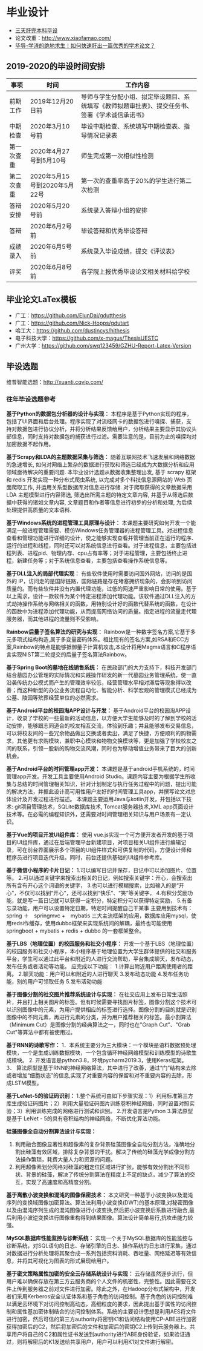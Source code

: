 # 毕业设计
- [三天肝完本科毕设](https://www.zhihu.com/question/318584992/answer/1162407522)
- 论文改重：http://www.xiaofamao.com/
- [毕导-学渣的绝地求生！如何快速肝出一篇优秀的学术论文？](https://www.bilibili.com/video/BV1Sg4y1q79G)

## 2019-2020的毕设时间安排
<table>
<thead>
  <th>事项</th>
  <th>时间</th>
  <th>工作内容</th>
</thead>
<tbody>
  <tr>
    <td>前期工作</td>
    <td>2019年12月20日前</td>
    <td>导师与学生分配小组、拟定毕设题目、系统填写《教师拟题审批表》、提交任务书、签署《学术诚信承诺书》</td>
  </tr>
  <tr>
    <td>中期检查</td>
    <td>2020年3月10号前</td>
    <td>毕设中期检查、系统填写中期检查表、指导情况记录表</td>
  </tr>
  <tr>
    <td>第一次查重</td>
    <td>2020年4月27号到5月10号</td>
    <td>师生完成第一次相似性检测</td>
  </tr>
  <tr>
    <td>第二次查重</td>
    <td>2020年5月15号到2020年5月22号</td>
    <td>第一次的查重率高于20%的学生进行第二次检测</td>
  </tr>
  <tr>
    <td>答辩安排</td>
    <td>2020年5月20号前</td>
    <td>系统录入答辩小组的安排</td>
  </tr>
  <tr>
    <td>答辩</td>
    <td>2020年6月2号前</td>
    <td>毕设答辩和优秀毕设答辩</td>
  </tr>
  <tr>
    <td>成绩录入</td>
    <td>2020年6月5号前</td>
    <td>系统录入毕设成绩，提交《评议表》</td>
  </tr>
  <tr>
    <td>评奖</td>
    <td>2020年6月8号前</td>
    <td>各学院上报优秀毕设论文相关材料给学校</td>
  </tr>
</tbody>
</table>

## 毕业论文LaTex模板
- 广工：https://github.com/ElunDai/gdutthesis
- 广工：https://github.com/Nick-Hopps/gdutart
- 哈工大：https://github.com/dustincys/hithesis
- 电子科技大学：https://github.com/x-magus/ThesisUESTC
- 广州大学：https://github.com/swq123459/GZHU-Report-Latex-Version

## 毕设选题
维普智能选题：http://xuanti.cqvip.com/

### 往年毕设选题参考
**基于Python的数据包分析器的设计与实现：**
本程序是基于Python实现的程序，包括了UI界面和后台处理。程序实现了对流经网卡的数据包进行嗅探、捕获，支持对数据包进行协议分析，并将分析结果反馈给用户，分析结果主要显示其协议头部信息，同时支持对数据包的捕获进行过滤。需要注意的是，目前为止的嗅探均对加密数据不起作用。

**基于Scrapy和LDA的主题数据采集与筛选：**
随着互联网技术飞速发展和网络数据的急速增长, 如何对网络上繁杂的数据进行获取和筛选已经成为大数据分析和应用领域亟待解决的重要问题. 本毕业设计选题从数据收集整理出发, 基于 scrapy 框架和 redis 开发实现一种分布式爬虫系统, 以完成对多个科技信息源网站的 Web 页面爬取工作, 并运用关系型数据库对信息进行存储. 对于爬取获得的文章数据采用 LDA 主题模型进行内容筛选, 筛选出所需主题的特定文章内容, 并基于从筛选后数据中获得的诸如文章内容, 文章题目和作者等信息进行初步的分析和处理, 为后续处理提供高质量的文本语料.

**基于Windows系统的进程管理工具原理与设计：**
本课题主要研究如何开发一个能满足一般进程管理需要、模仿Windows任务管理器的进程管理工具。对进程信息查看和管理功能进行详细的设计，使之能够实现查看并管理当前正在运行的程序、运行的进程和线程，同时还可以对系统信息进行查看。对于进程信息，主要包括进程列表、进程pid、物理内存、cpu占有率等；对于进程管理，主要包括终止进程，新建任务等；对于系统信息查看，主要包括查看操作系统信息等。

**基于DLL注入的局部代理实现：**
有些软件使用时需要访问国外网站，访问的是国外的 IP，访问走的是国际链路，国际链路是存在堵塞拥挤现象的，会影响到访问质量的。而有些软件并没有内置代理功能，过低的网速严重影响日常的使用。基于以上需求，设计一款软件为某个特定进程添加代理功能。该软件通过DLL注入的方式劫持操作系统与网络相关的函数，用特别设计好的函数代替系统的函数，在设计的函数中为进程添加代理功能，从而提高网络访问的质量。指定进程的流量走代理服务器，而其他进程的流量则不受影响。

**Rainbow后量子签名算法的研究与实现：**
Rainbow是一种数字签名方案,它基于多元多项式结构构造,属于多变量密码体系。相比现有的签名方案,如RSA和ECC方案,Rainbow的特点是能够抵御量子计算机攻击,本设计将用Magma语言和C程序语言实现NIST第二轮提交的后量子签名算法Rainbow。

**基于Spring Boot的墓地在线销售系统：**
在民政部门的大力支持下，科技开发部门结合墓园办公管理的实际情况和实践操作研发的新一代墓园业务管理系统，使一直沿袭传统办公模式而产生的管理效率较低，经营管理水平相对滞后等现象得以改善；而这种新型的办公业务流程自动化、智能分析、科学宏观的管理模式已经成为公墓、陵园等殡葬经营单位的必然需求。

**基于Android平台的校园淘APP设计与开发：**
基于Android平台的校园淘APP设计，收录了学校的一些最新的活动信息，以方便大学生能够及时的了解到学校的活动安排，能够跟志同道合的校友相互交流，体验到乐趣；并且能够发布交易信息，可以将校友间的一些冗余物品做出交换或者卖出，满足了快捷，方便顺利的购物需求，其他更有求购模块，兼职中心模块和物物交换模块等，更是加强了学校校友之间的联系，引领一股新的购物交流风潮，同时也为移动增值业务带来了巨大的创新机会。

**基于Android平台的时间管理app开发：**
本课题是基于android手机系统的，时间管理app开发。开发工具主要使用Android Studio。课题内容主要为根据学生所收集与总结的时间管理相关知识，针对计划制定与执行任务过程中的问题，提出可能的解决方法，并据此设计高可用性用户友好的时间管理工具app，并撰写论文对总体设计及开发过程进行描述。 本课题主要运用Java与kotlin开发，并包括以下技术: git项目管理技术，SQLite数据库技术, Tomcat服务器技术,XML app页面设计技术等。在必需的编程知识外，还需要对时间管理相关知识与用户场景有一定认识。

**基于Vue的项目开发UI组件库：**
使用 vue.js实现一个可方便开发者开发的基于项目的UI组件库，通过在后端管理平台新建项目，对项目相关UI组件进行编辑记录，可在前台界面展示多个项目的UI组件样式和可供复制的代码，方便设计师和程序员进行项目迭代升级。同时，前台还提供基础的UI组件参考库。

**基于微信小程序的卡片日记：**
1.可以编写日记并保存，日记中可以添加图片、位置等。 2.可以通过关键字来搜索出相关的日记，例如搜索关键字：开心，会搜索出所有含有开心这个词语的关键字， 3.也可以进行模糊搜索，比如输入的是“开心”，不仅可以找到“开心”，还可以找到“快乐”、“笑”等关键字， 4.有积分奖励功能，就是写一篇日记就可以获得一定积分，特定积分可以获得特定奖励， 5.有备忘录功能，用户可以设置特定日期，特定时间提醒自己干某事 主要用到技术有：spring ＋　springmvc +　mybatis 三大主流框架的应用，数据库应用mysql，使用redsi作缓存，使用dubbo框架来实现系统间的解耦，最终也可能使用springboot + mybatis + redis + dubbo 的一套框架整合。

**基于LBS（地理位置）的校园服务和社交小程序：**
开发一个基于LBS（地理位置）的校园服务和社交小程序，本小程序基于地理位置为大学生群体提供的社交和服务平台，学生可以通过此平台和附近的人进行交流帮助，平台集成聊天，发布动态，发布任务或者活动等功能。 应完成以下功能： 1.计算出附近用户距离使用者的距离。 2.聊天功能：用户可以和附近的人进行聊天 3.发布动态功能 4.发布任务功能，别的用户可领取任务 5.发布活动功能

**基于图像分割的社交图片推荐系统设计与实现：**
在社交应用上发布日常生活照片，并且打上相关图片的标签。但有时候需要寻找图片标签，图像分割这个技术可以识别图像中的元素，为用户提供相应的标签进行选择。图像分割的目的就是识别图像中的不同元素，再进行元素的分类，并为用户推荐相关的标签。最小割算法（Minimum Cut）是图像分割的经典算法之一，同时也在"Graph Cut"、"Grab Cut"等算法中都有被使用过。

**基于RNN的诗歌写作：**
1．本系统主要分为三大模块：一个模块是语料数据预处理模块，一个是生成训练数据模块，一个包含循环神经网络模型和训练模型的诗歌生成模块。 2. 开发语言是python3.8，环境pycharm2019.3，使用Keras框架。 3． 算法原型是基于RNN的神经网络算法，其中进行了改善，通过“门”结构来去除或者增加“细胞状态”的信息,实现了对重要内容的保留和对不重要内容的去除，形成LSTM模型。

**基于LeNet-5的验证码识别：**
1.整个系统可由如下步骤实现：1）利用标准第三方库生成验证码图片；2）利用大量验证码图片训练卷积神经网络，同时设置对照实验；3）利用训练完成的网络进行测试和识别。 2.开发语言是Python 3.算法原型是基于 LeNet - 5的具有卷积结构的神经网络，不断优化算法功能。

**硅藻图像全自动分割算法设计与实现：**
1. 利用融合图像显著性和超像素的复杂背景硅藻图像全自动分割方法，准确地分割出硅藻有效区域，排除复杂背景的干扰。解决了传统的硅藻光学成像分割方法操作繁琐，耗费大量人力和资源的问题。
2. 利用超像素划分网格对硅藻的粗定位区域进行扩张，能够有效分割出不同形状、背景的硅藻，解决了传统分割算法在精度上不足的缺点，减少了算法的交互，实现了高速度和高精度分割。

**基于离散小波变换和混沌的图像保密技术：**
本文研究一种基于小波变换以及混沌序列的变换域图像加密算法。算法法利用小波变换(DWT)的基本原理,对秘密图像以及由混沌序列生成的混沌图像进行小波变换,然后把小波变换后系数进行融合,最后利用小波逆变换进行图像重构得到结果图像。算法设计简单易行,抗攻击能力较强。

**MySQL数据库性能监控与诊断系统：**
实现一个关于MySQL数据库的性能监控与诊断系统，对SQL语句的日志、存储引擎的日志、操作系统的日志进行采集，通过对数据进行分析处理将其聚合成一系列包括资料消耗、吞吐量、网络延迟等有效信息，并将其可视化为图表的形式展现给用户。

**基于密文策略属性加密的安全云存储系统设计与实现：**
云存储虽然逐步流行，但用户难以确保存放在第三方云服务商的个人文件的机密性，完整性。因此需要在文件上传到服务器之前对文件进行加密。除此之外，在Hadoop分布式架构中，开发者们采用Kerberos安全认证体系和基于角色的访问控制。基于角色的访问控制难以满足云环境下对访问控制高动态，高细粒度的要求，因此提出基于属性的访问控制和属性基加密体制结合的访问控制体系。系统的主要设计思想是利用AES将文件进行加密，然后可信的第三方authority将密钥K1和访问结构使用CP-ABE进行加密获得加密后的C2，然后将加密后的文件和加密后的密钥C2上传到云服务器上。共享用户将自己的Ｃ2和属性证书发送到authority进行ABE身份验证，如果验证通过，则将解密后的K1发送给共享用户，用户可以利用K1对文件进行解密。
